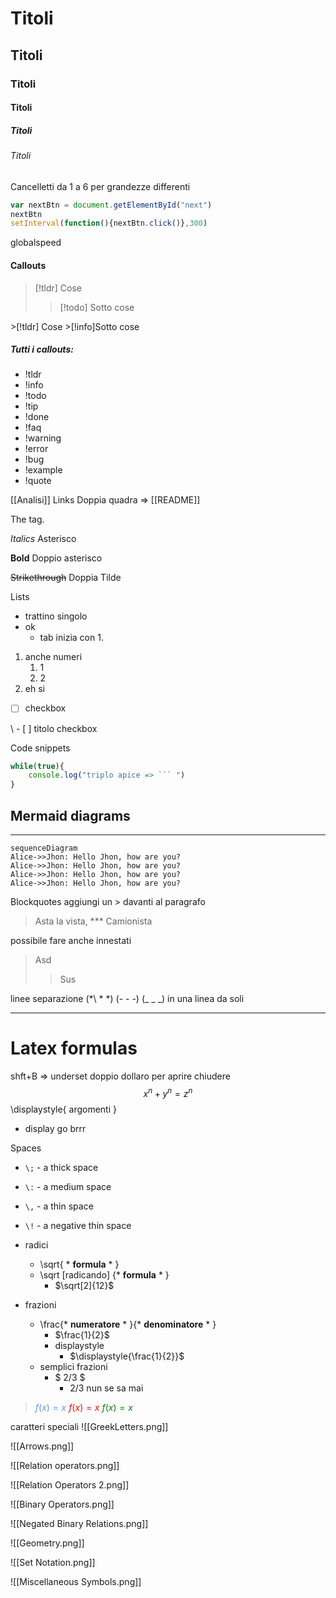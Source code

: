 # Titoli
## Titoli
### Titoli
#### Titoli
##### Titoli
###### Titoli
Cancelletti da 1 a 6 per grandezze differenti

```js title:"Code Injection corso sulla sicurezza"
var nextBtn = document.getElementById("next")
nextBtn
setInterval(function(){nextBtn.click()},300)
```
globalspeed
#### Callouts

>[!tldr] Cose
>>[!todo] Sotto cose

\>\[!tldr\] Cose
\>\[!info\]Sotto cose

##### Tutti i callouts:
- !tldr
- !info
- !todo
- !tip
- !done
- !faq
- !warning
- !error
- !bug
- !example
- !quote

\[\[Analisi]]
Links
Doppia quadra  => [[README]]

The tag.

*Italics*
Asterisco

**Bold**
Doppio asterisco

~~Strikethrough~~
Doppia Tilde

Lists
- trattino singolo
- ok
	- tab
inizia con 1.
1. anche numeri
	1. 1
	2. 2
2. eh si

- [ ] checkbox

\ - [ ] titolo checkbox

Code snippets
``` js
while(true){
	console.log("triplo apice => ``` ")
}
```
## Mermaid diagrams
---
```mermaid
sequenceDiagram
Alice->>Jhon: Hello Jhon, how are you?
Alice->>Jhon: Hello Jhon, how are you?
Alice->>Jhon: Hello Jhon, how are you?
Alice->>Jhon: Hello Jhon, how are you?
```


Blockquotes
aggiungi un > davanti al paragrafo

> Asta la vista, *** Camionista

possibile fare anche innestati
>Asd
>>Sus

linee separazione (\*\ * \*) (- - -) (\_ \_ \_)
in una linea da soli 


- - -
# Latex formulas
shft+B => underset
doppio dollaro per aprire chiudere
$$x^n + y^n = z^n$$
\\displaystyle{ argomenti } 
- display go brrr

Spaces
- `\;` - a thick space
- `\:` - a medium space
- `\,` - a thin space
- `\!` - a negative thin space

- radici
	- \\sqrt{ * **formula** * }
	- \sqrt \[radicando] {* **formula** * }
		- $\sqrt[2]{12}$
- frazioni
	- \\frac{* **numeratore** * }{* **denominatore** * }
		- $\frac{1}{2}$
		- displaystyle
			-  $\displaystyle{\frac{1}{2}}$
	- semplici frazioni
		- $ 2/3 $ 
			- $2/3$ 
nun se sa mai
><font color="CornflowerBlue">$f(x) = x$ </font>
><font color="red">$f(x) = x$ </font>
><font color="green">$f(x)= x$</font>

caratteri speciali
![[GreekLetters.png]]

![[Arrows.png]]

![[Relation operators.png]]

![[Relation Operators 2.png]]

![[Binary Operators.png]]

![[Negated Binary Relations.png]]

![[Geometry.png]]

![[Set Notation.png]]

![[Miscellaneous Symbols.png]]
